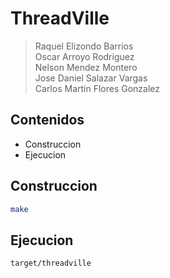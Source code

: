 ThreadVille
===========

> Raquel Elizondo Barrios  
> Oscar Arroyo Rodriguez  
> Nelson Mendez Montero  
> Jose Daniel Salazar Vargas  
> Carlos Martin Flores Gonzalez  

## Contenidos 
- Construccion
- Ejecucion 


## Construccion
```bash
make

```

## Ejecucion
```bash
target/threadville

```